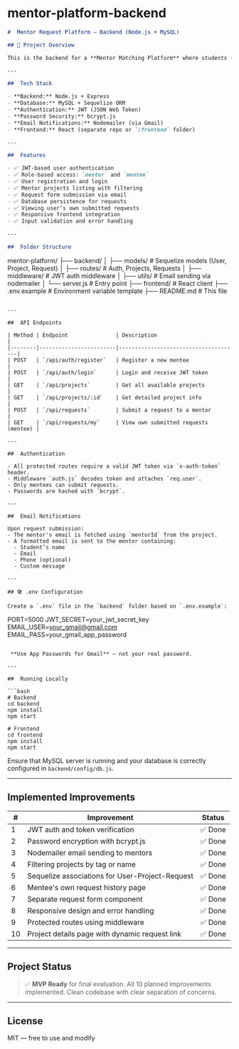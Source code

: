 # mentor-platform-backend
```markdown
#  Mentor Request Platform — Backend (Node.js + MySQL)

## 📌 Project Overview

This is the backend for a **Mentor Matching Platform** where students (mentees) can browse mentor-led projects and submit applications. Mentors receive applications via email and can manage incoming requests. The system supports **role-based authentication**, project management, and real-time notifications.

---

##  Tech Stack

- **Backend:** Node.js + Express
- **Database:** MySQL + Sequelize ORM
- **Authentication:** JWT (JSON Web Token)
- **Password Security:** bcrypt.js
- **Email Notifications:** Nodemailer (via Gmail)
- **Frontend:** React (separate repo or `/frontend` folder)

---

##  Features

- ✅ JWT-based user authentication
- ✅ Role-based access: `mentor` and `mentee`
- ✅ User registration and login
- ✅ Mentor projects listing with filtering
- ✅ Request form submission via email
- ✅ Database persistence for requests
- ✅ Viewing user’s own submitted requests
- ✅ Responsive frontend integration
- ✅ Input validation and error handling

---

##  Folder Structure

```

mentor-platform/
├── backend/
│   ├── models/       # Sequelize models (User, Project, Request)
│   ├── routes/       # Auth, Projects, Requests
│   ├── middleware/   # JWT auth middleware
│   ├── utils/        # Email sending via nodemailer
│   └── server.js     # Entry point
├── frontend/         # React client
├── .env.example      # Environment variable template
├── README.md         # This file

```

---

##  API Endpoints

| Method | Endpoint               | Description                          |
|--------|------------------------|--------------------------------------|
| POST   | `/api/auth/register`   | Register a new mentee                |
| POST   | `/api/auth/login`      | Login and receive JWT token          |
| GET    | `/api/projects`        | Get all available projects           |
| GET    | `/api/projects/:id`    | Get detailed project info            |
| POST   | `/api/requests`        | Submit a request to a mentor         |
| GET    | `/api/requests/my`     | View own submitted requests (mentee) |

---

##  Authentication

- All protected routes require a valid JWT token via `x-auth-token` header.
- Middleware `auth.js` decodes token and attaches `req.user`.
- Only mentees can submit requests.
- Passwords are hashed with `bcrypt`.

---

##  Email Notifications

Upon request submission:
- The mentor's email is fetched using `mentorId` from the project.
- A formatted email is sent to the mentor containing:
  - Student’s name
  - Email
  - Phone (optional)
  - Custom message

---

## 🛠 .env Configuration

Create a `.env` file in the `backend` folder based on `.env.example`:

```

PORT=5000
JWT\_SECRET=your\_jwt\_secret\_key
EMAIL\_USER=[your\_gmail@gmail.com](mailto:your_gmail@gmail.com)
EMAIL\_PASS=your\_gmail\_app\_password

````

 **Use App Passwords for Gmail** — not your real password.

---

##  Running Locally

```bash
# Backend
cd backend
npm install
npm start

# Frontend 
cd frontend
npm install
npm start
````

Ensure that MySQL server is running and your database is correctly configured in `backend/config/db.js`.

---

##  Implemented Improvements

| #  | Improvement                                     | Status |
| -- | ----------------------------------------------- | ------ |
| 1  | JWT auth and token verification                 | ✅ Done |
| 2  | Password encryption with bcrypt.js              | ✅ Done |
| 3  | Nodemailer email sending to mentors             | ✅ Done |
| 4  | Filtering projects by tag or name               | ✅ Done |
| 5  | Sequelize associations for User-Project-Request | ✅ Done |
| 6  | Mentee's own request history page               | ✅ Done |
| 7  | Separate request form component                 | ✅ Done |
| 8  | Responsive design and error handling            | ✅ Done |
| 9  | Protected routes using middleware               | ✅ Done |
| 10 | Project details page with dynamic request link  | ✅ Done |

---

##  Project Status

> ✅ **MVP Ready** for final evaluation.
> All 10 planned improvements implemented.
> Clean codebase with clear separation of concerns.

---


##  License

MIT — free to use and modify

```
